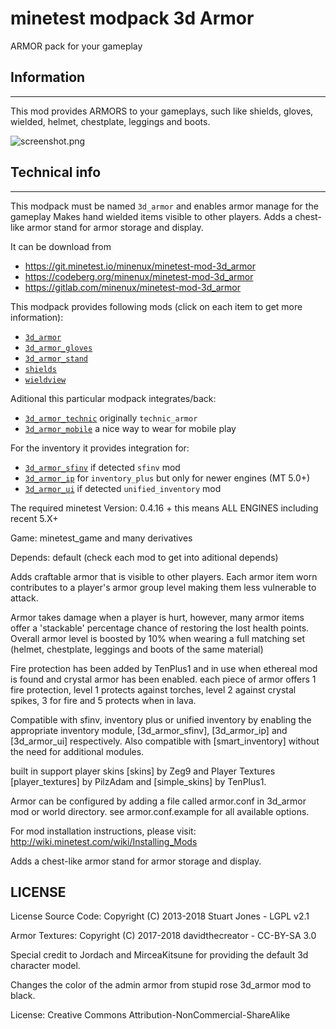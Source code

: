 minetest modpack 3d Armor
===========================

ARMOR pack for your gameplay

## Information
--------------

This mod provides ARMORS to your gameplays, such like shields, gloves, wielded, 
helmet, chestplate, leggings and boots.

![screenshot.png](screenshot.png)

## Technical info
-----------------

This modpack must be named `3d_armor` and enables armor manage for the gameplay
Makes hand wielded items visible to other players.
Adds a chest-like armor stand for armor storage and display.

It can be download from 

* https://git.minetest.io/minenux/minetest-mod-3d_armor
* https://codeberg.org/minenux/minetest-mod-3d_armor
* https://gitlab.com/minenux/minetest-mod-3d_armor

This modpack provides following mods (click on each item to get more information):

* [`3d_armor`](3d_armor/README.md)
* [`3d_armor_gloves`](3d_armor_gloves/README.md)
* [`3d_armor_stand`](3d_armor_stand/README.md)
* [`shields`](shields/README.md)
* [`wieldview`](wieldview/README.md)

Aditional this particular modpack integrates/back:

* [`3d_armor_technic`](3d_armor_technic/README.md) originally `technic_armor`
* [`3d_armor_mobile`](3d_armor_mobile/README.md) a nice way to wear for mobile play

For the inventory it provides integration for:

* [`3d_armor_sfinv`](3d_armor_sfinv/README.md) if detected `sfinv` mod
* [`3d_armor_ip`](3d_armor_ip/README.md) for `inventory_plus` but only for newer engines (MT 5.0+)
* [`3d_armor_ui`](3d_armor_ui/README.md) if detected `unified_inventory` mod

The required minetest Version: 0.4.16 + this means ALL ENGINES including recent 5.X+

Game: minetest_game and many derivatives

Depends: default (check each mod to get into aditional depends)

Adds craftable armor that is visible to other players. Each armor item worn contributes to
a player's armor group level making them less vulnerable to attack.

Armor takes damage when a player is hurt, however, many armor items offer a 'stackable'
percentage chance of restoring the lost health points. Overall armor level is boosted by 10%
when wearing a full matching set (helmet, chestplate, leggings and boots of the same material)

Fire protection has been added by TenPlus1 and in use when ethereal mod is found and crystal
armor has been enabled.  each piece of armor offers 1 fire protection, level 1 protects
against torches, level 2 against crystal spikes, 3 for fire and 5 protects when in lava.

Compatible with sfinv, inventory plus or unified inventory by enabling the appropriate
inventory module, [3d_armor_sfinv], [3d_armor_ip] and [3d_armor_ui] respectively.
Also compatible with [smart_inventory] without the need for additional modules.

built in support player skins [skins] by Zeg9 and Player Textures [player_textures] by PilzAdam
and [simple_skins] by TenPlus1.

Armor can be configured by adding a file called armor.conf in 3d_armor mod or world directory.
see armor.conf.example for all available options.

For mod installation instructions, please visit: http://wiki.minetest.com/wiki/Installing_Mods

Adds a chest-like armor stand for armor storage and display.

## LICENSE

License Source Code: Copyright (C) 2013-2018 Stuart Jones - LGPL v2.1

Armor Textures: Copyright (C) 2017-2018 davidthecreator - CC-BY-SA 3.0

Special credit to Jordach and MirceaKitsune for providing the default 3d character model.

Changes the color of the admin armor from stupid rose 3d_armor mod to black.

License: Creative Commons Attribution-NonCommercial-ShareAlike

